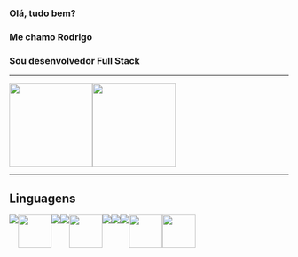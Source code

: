 ### Olá, tudo bem?
### Me chamo Rodrigo
### Sou desenvolvedor Full Stack

----

<div style="display:flex;">
<img height="150em" src="https://github-readme-stats.vercel.app/api?username=Rodrigofroes&show_icons=true&theme=radical">

<img height="150em" src="https://github-readme-stats.vercel.app/api/top-langs/?username=Rodrigofroes&layout=compact">
</div>

----
## Linguagens

<div style="display:flex; ">

<img src="https://cdn.jsdelivr.net/gh/devicons/devicon@latest/icons/php/php-original.svg" />

<img src="https://cdn.jsdelivr.net/gh/devicons/devicon@latest/icons/nodejs/nodejs-plain-wordmark.svg" align="center" heigth="50" width="60">

<img src="https://cdn.jsdelivr.net/gh/devicons/devicon@latest/icons/csharp/csharp-original.svg" />

<img src="https://cdn.jsdelivr.net/gh/devicons/devicon@latest/icons/dot-net/dot-net-plain.svg" />

<img src="https://cdn.jsdelivr.net/gh/devicons/devicon@latest/icons/mysql/mysql-original.svg" align="center" heigth="50" width="60">

<img src="https://cdn.jsdelivr.net/gh/devicons/devicon@latest/icons/postgresql/postgresql-original.svg" />

<img src="https://cdn.jsdelivr.net/gh/devicons/devicon@latest/icons/html5/html5-original.svg" />

<img src="https://cdn.jsdelivr.net/gh/devicons/devicon@latest/icons/css3/css3-original.svg" />

<img src="https://cdn.jsdelivr.net/gh/devicons/devicon@latest/icons/javascript/javascript-original.svg" align="center" heigth="50" width="60">

<img src="https://cdn.jsdelivr.net/gh/devicons/devicon@latest/icons/react/react-original.svg" align="center" heigth="50" width="60">






</div>
